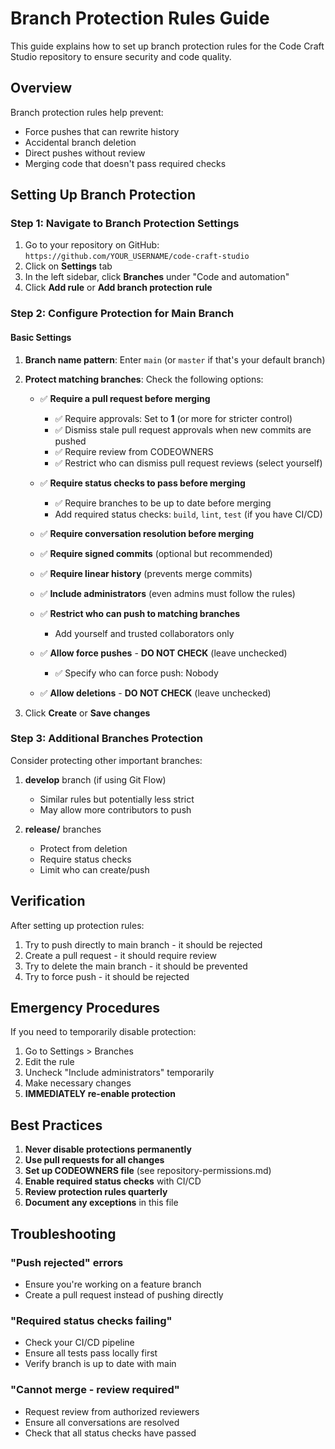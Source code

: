 # Branch Protection Rules Guide

This guide explains how to set up branch protection rules for the Code Craft Studio repository to ensure security and code quality.

## Overview

Branch protection rules help prevent:
- Force pushes that can rewrite history
- Accidental branch deletion
- Direct pushes without review
- Merging code that doesn't pass required checks

## Setting Up Branch Protection

### Step 1: Navigate to Branch Protection Settings

1. Go to your repository on GitHub: `https://github.com/YOUR_USERNAME/code-craft-studio`
2. Click on **Settings** tab
3. In the left sidebar, click **Branches** under "Code and automation"
4. Click **Add rule** or **Add branch protection rule**

### Step 2: Configure Protection for Main Branch

#### Basic Settings

1. **Branch name pattern**: Enter `main` (or `master` if that's your default branch)

2. **Protect matching branches**: Check the following options:

   - ✅ **Require a pull request before merging**
     - ✅ Require approvals: Set to **1** (or more for stricter control)
     - ✅ Dismiss stale pull request approvals when new commits are pushed
     - ✅ Require review from CODEOWNERS
     - ✅ Restrict who can dismiss pull request reviews (select yourself)
   
   - ✅ **Require status checks to pass before merging**
     - ✅ Require branches to be up to date before merging
     - Add required status checks: `build`, `lint`, `test` (if you have CI/CD)
   
   - ✅ **Require conversation resolution before merging**
   
   - ✅ **Require signed commits** (optional but recommended)
   
   - ✅ **Require linear history** (prevents merge commits)
   
   - ✅ **Include administrators** (even admins must follow the rules)
   
   - ✅ **Restrict who can push to matching branches**
     - Add yourself and trusted collaborators only
   
   - ✅ **Allow force pushes** - **DO NOT CHECK** (leave unchecked)
     - ✅ Specify who can force push: Nobody
   
   - ✅ **Allow deletions** - **DO NOT CHECK** (leave unchecked)

3. Click **Create** or **Save changes**

### Step 3: Additional Branches Protection

Consider protecting other important branches:

1. **develop** branch (if using Git Flow)
   - Similar rules but potentially less strict
   - May allow more contributors to push

2. **release/** branches
   - Protect from deletion
   - Require status checks
   - Limit who can create/push

## Verification

After setting up protection rules:

1. Try to push directly to main branch - it should be rejected
2. Create a pull request - it should require review
3. Try to delete the main branch - it should be prevented
4. Try to force push - it should be rejected

## Emergency Procedures

If you need to temporarily disable protection:

1. Go to Settings > Branches
2. Edit the rule
3. Uncheck "Include administrators" temporarily
4. Make necessary changes
5. **IMMEDIATELY re-enable protection**

## Best Practices

1. **Never disable protections permanently**
2. **Use pull requests for all changes**
3. **Set up CODEOWNERS file** (see repository-permissions.md)
4. **Enable required status checks** with CI/CD
5. **Review protection rules quarterly**
6. **Document any exceptions** in this file

## Troubleshooting

### "Push rejected" errors
- Ensure you're working on a feature branch
- Create a pull request instead of pushing directly

### "Required status checks failing"
- Check your CI/CD pipeline
- Ensure all tests pass locally first
- Verify branch is up to date with main

### "Cannot merge - review required"
- Request review from authorized reviewers
- Ensure all conversations are resolved
- Check that all status checks have passed